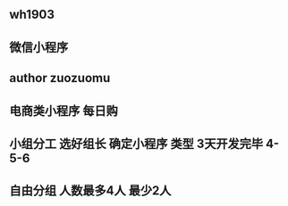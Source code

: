 ## wh1903 


## 微信小程序   


## author zuozuomu 


## 电商类小程序   每日购  


##  小组分工 选好组长 确定小程序 类型  3天开发完毕  4-5-6  

##  自由分组  人数最多4人    最少2人  

